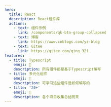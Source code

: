 ```yaml
---
hero:
  title: React
  description: React组件库
  actions:
    - text: 组件示例
      link: /components/qk-btn-group-collapsed
    - text: 博客
      link: https://www.cnblogs.com/yz-blog
    - text: Gitee
      link: https://gitee.com/qing_321
features:
  - title: Typescript
    emoji: 💎
    description: 所有组件都是基于Typescript编写
  - title: 多元化组件
    emoji: 🌈
    description: 可学习这些组件是如何编写的
  - title: '20+'
    emoji: 🚀
    description: 各个项目收集总结而来
---
```


